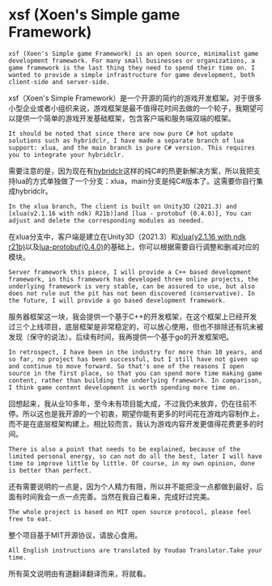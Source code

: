 # xsf (Xoen's Simple game Framework)
`xsf (Xoen's Simple game Framework) is an open source, minimalist game development framework. For many small businesses or organizations, a game framework is the last thing they need to spend their time on. I wanted to provide a simple infrastructure for game development, both client-side and server-side.`

xsf（Xoen's Simple Framework）是一个开源的简约的游戏开发框架。对于很多小型企业或者小组织来说，游戏框架是最不值得花时间去做的一个轮子，我期望可以提供一个简单的游戏开发基础框架，包含客户端和服务端双端的框架。


`It should be noted that since there are now pure C# hot update solutions such as hybridclr, I have made a separate branch of lua support: xlua, and the main branch is pure C# version. This requires you to integrate your hybridclr.`

需要注意的是，因为现在有[hybridclr](https://github.com/focus-creative-games/hybridclr)这样的纯C#的热更新解决方案，所以我把支持lua的方式单独做了一个分支：xlua，main分支是纯C#版本了。这需要你自行集成hybridclr。

`In the xlua branch, The client is built on Unity3D (2021.3) and [xlua(v2.1.16 with ndk) R21b)]and [lua - protobuf (0.4.0)], You can adjust and delete the corresponding modules as needed.`

在xlua分支中，客户端是建立在Unity3D（2021.3）和[xlua(v2.1.16 with ndk r21b)](https://github.com/Tencent/xLua)以及[lua-protobuf(0.4.0)](https://github.com/starwing/lua-protobuf)的基础上。你可以根据需要自行调整和删减对应的模块。

`Server framework this piece, I will provide a C++ based development framework, in this framework has developed three online projects, the underlying framework is very stable, can be assured to use, but also does not rule out the pit has not been discovered (conservative). In the future, I will provide a go based development framework.`

服务器框架这一块，我会提供一个基于C++的开发框架，在这个框架上已经开发过三个上线项目，底层框架是非常稳定的，可以放心使用，但也不排除还有坑未被发现（保守的说法）。后续有时间，我再提供一个基于go的开发框架吧。

`In retrospect, I have been in the industry for more than 10 years, and so far, no project has been successful, but I still have not given up and continue to move forward. So that's one of the reasons I open source in the first place, so that you can spend more time making game content, rather than building the underlying framework. In comparison, I think game content development is worth spending more time on.`

回想起来，我从业10多年，至今未有项目能大成，不过我仍未放弃，仍在往前不停。所以这也是我开源的一个初衷，期望你能有更多的时间花在游戏内容制作上，而不是在底层框架构建上。相比较而言，我认为游戏内容开发更值得花费更多的时间。


`There is also a point that needs to be explained, because of the limited personal energy, so can not do all the best, later I will have time to improve little by little. Of course, in my own opinion, done is better than perfect.`

还有需要说明的一点是，因为个人精力有限，所以并不能把没一点都做到最好，后面有时间我会一点一点完善。当然在我自己看来，完成好过完美。


`The whole project is based on MIT open source protocol, please feel free to eat.`

整个项目基于MIT开源协议，请放心食用。

`All English instructions are translated by Youdao Translator.Take your time.`

所有英文说明由有道翻译翻译而来，将就看。
